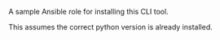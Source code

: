 A sample Ansible role for installing this CLI tool.

This assumes the correct python version is already installed.
